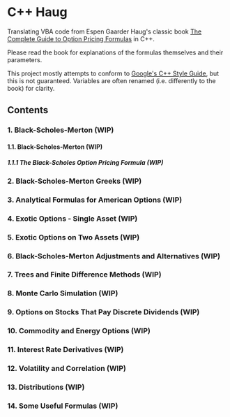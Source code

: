 # C++ Haug

Translating VBA code from Espen Gaarder Haug's classic book [The Complete Guide to Option Pricing Formulas](https://www.amazon.com.au/Complete-Guide-Option-Pricing-Formulas/dp/0071389970) in C++.

Please read the book for explanations of the formulas themselves and their parameters.

This project mostly attempts to conform to [Google's C++ Style Guide](https://students.cs.byu.edu/~cs235ta/references/Cpp%20Style/Google%20Cpp%20Style%20Guide.pdf), but this is not guaranteed. Variables are often renamed (i.e. differently to the book) for clarity.

## Contents
### 1. Black-Scholes-Merton (WIP)
#### 1.1. Black-Scholes-Merton (WIP)
##### 1.1.1 The Black-Scholes Option Pricing Formula (WIP)
### 2. Black-Scholes-Merton Greeks (WIP)
### 3. Analytical Formulas for American Options (WIP)
### 4. Exotic Options - Single Asset (WIP)
### 5. Exotic Options on Two Assets (WIP)
### 6. Black-Scholes-Merton Adjustments and Alternatives (WIP)
### 7. Trees and Finite Difference Methods (WIP)
### 8. Monte Carlo Simulation (WIP)
### 9. Options on Stocks That Pay Discrete Dividends (WIP)
### 10. Commodity and Energy Options (WIP)
### 11. Interest Rate Derivatives (WIP)
### 12. Volatility and Correlation (WIP)
### 13. Distributions (WIP)
### 14. Some Useful Formulas (WIP)
